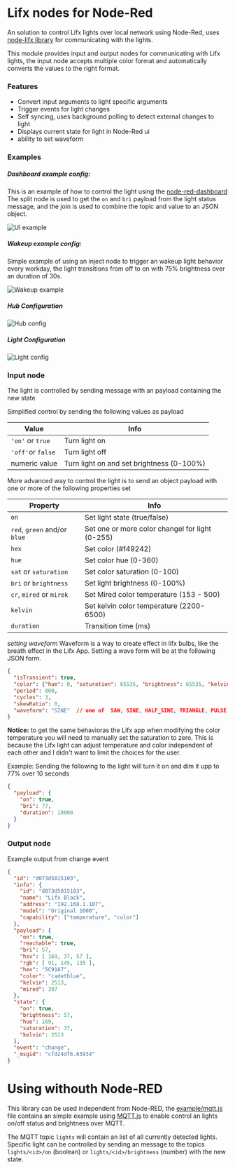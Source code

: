 # Lifx nodes for Node-Red
An solution to control Lifx lights over local network using Node-Red, uses [node-lifx library](https://github.com/MariusRumpf/node-lifx) for communicating with the lights.

This module provides input and output nodes for communicating with Lifx lights, the input node accepts multiple color format and automatically converts the values to the right format. 


### Features
* Convert input arguments to light specific arguments
* Trigger events for light changes
* Self syncing, uses background polling to detect external changes to light
* Displays current state for light in Node-Red ui
* ability to set waveform


### Examples
##### Dashboard example config:
This is an example of how to control the light using the [node-red-dashboard](https://github.com/node-red/node-red-dashboard)
The split node is used to get the `on` and `bri` payload from the light status message, and the join is used to combine the topic and value to an JSON object.

![UI example](./doc/example_ui.png)

##### Wakeup example config:
Simple example of using an inject node to trigger an wakeup light behavior every workday, the light transitions from off to on with 75% brightness over an duration of 30s.

![Wakeup example](./doc/wakeup.png)

##### Hub Configuration
![Hub config](./doc/config_server.png)

##### Light Configuration
![Light config](./doc/config_light.png)


### Input node
The light is controlled by sending message with an payload containing the new state

Simplified control by sending the following values as payload

| Value | Info |
|---|---|
| `'on'` or `true` | Turn light on |
| `'off'`or `false` | Turn light off |
| numeric value | Turn light on and set brightness (0-100%) |

More advanced way to control the light is to send an object payload with one or more of the following properties set

| Property | Info |
|---|---|
| `on` | Set light state (true/false)|
| `red`, `green` and/or `blue` | Set one or more color changel for light (0-255)|
| `hex` | Set color (#f49242) |
| `hue` | Set color hue (0-360) |
| `sat` or `saturation` | Set color saturation (0-100) | 
| `bri` or `brightness` | Set light brightness (0-100%) |
| `cr`, `mired` or `mirek` | Set Mired color temperature (153 - 500) |
| `kelvin` | Set kelvin color temperature (2200-6500) |
| `duration` | Transition time (ms) |

*setting waveform*
Waveform is a way to create effect in lifx bulbs, like the breath effect in the Lifx App. Setting a wave form will be at the following JSON form.

```json
{
  "isTransient": true,
  "color": {"hue": 0, "saturation": 65535, "brightness": 65535, "kelvin": 3500},
  "period": 800,
  "cycles": 3,
  "skewRatio": 0,
  "waveform": "SINE"  // one of  SAW, SINE, HALF_SINE, TRIANGLE, PULSE
}
```

**Notice:** to get the same behavioras the Lifx app when modifying the color temperature you will need to manually set the saturation to zero. This is because the Lifx light can adjust temperature and color independent of each other and I didn't want to limit the choices for the user.

Example: Sending the following to the light will turn it on and dim it upp to 77% over 10 seconds

```json
{
  "payload": {
    "on": true, 
    "bri": 77,
    "duration": 10000
  }
}
```


### Output node

Example output from change event 
```json
{
  "id": "d073d5015103",
  "info": {
    "id": "d073d5015103",
    "name": "Lifx Black",
    "address": "192.168.1.107", 
    "model": "Original 1000",
    "capability": ["temperature", "color"]
  },
  "payload": { 
    "on": true, 
    "reachable": true, 
    "bri": 57, 
    "hsv": [ 169, 37, 57 ], 
    "rgb": [ 91, 145, 135 ], 
    "hex": "5C9187", 
    "color": "cadetblue", 
    "kelvin": 2513, 
    "mired": 397
  },
  "state": {
    "on": true,
    "brightness": 57,
    "hue": 169,
    "saturation": 37,
    "kelvin": 2513
  },
  "event": "change",
  "_msgid": "cfd24df6.65934"
}
```


# Using withouth Node-RED
This library can be used independent from Node-RED, the [example/mqtt.js](./example/mqtt.js) file contains an simple example using [MQTT.js](https://github.com/mqttjs/MQTT.js) to enable control an lights on/off status and brightness over MQTT.

The MQTT topic `lights` will contain an list of all currently detected lights.
Specific light can be controlled by sending an message to the topics `lights/<id>/on` (boolean) or `lights/<id>/brightness` (number) with the new state.
